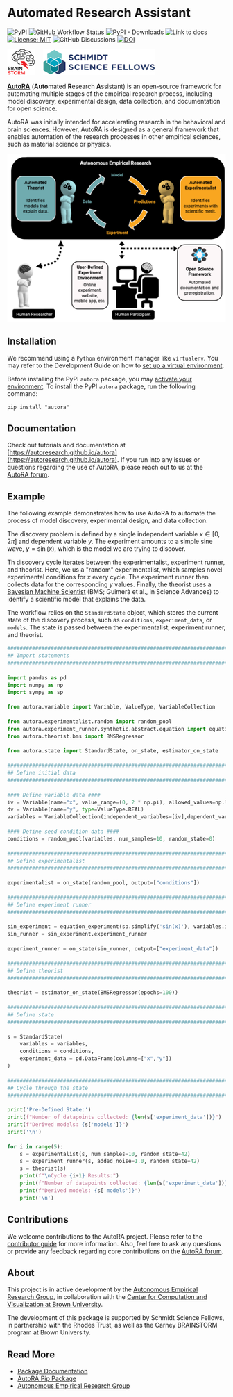 # Automated Research Assistant

![PyPI](https://img.shields.io/pypi/v/autora)
![GitHub Workflow Status](https://img.shields.io/github/actions/workflow/status/autoresearch/autora/test-pytest.yml)
![PyPI - Downloads](https://img.shields.io/pypi/dm/autora)
![Link to docs](https://img.shields.io/badge/Docs-autoresearch.github.io-purple)
[![License: MIT](https://img.shields.io/badge/License-MIT-yellow.svg)](https://opensource.org/licenses/MIT)
![GitHub Discussions](https://img.shields.io/github/discussions/autoresearch/autora)
[![DOI](https://zenodo.org/badge/261852986.svg)](https://zenodo.org/doi/10.5281/zenodo.10277414)

<a href="https://ccbs.carney.brown.edu/brainstorm"><img src="docs/img/brainstorm.png" alt="BRAINSTORM Program" height="60"></img></a>&nbsp;&nbsp;&nbsp;&nbsp;
<a href="https://schmidtsciencefellows.org/"><img src="docs/img/ssf.png" alt="Schmidt Science Fellows" height="60"></img></a>

<b>[AutoRA](https://pypi.org/project/autora/)</b> (<b>Auto</b>mated <b>R</b>esearch <b>A</b>ssistant) is an open-source framework for 
automating multiple stages of the empirical research process, including model discovery, experimental design, data collection, and documentation for open science. 

AutoRA was initially intended for accelerating research in the behavioral and brain sciences. However, AutoRA is designed as a general framework that enables automation of the research processes in other empirical sciences, such as material science or physics.

![Autonomous Empirical Research Paradigm](https://github.com/AutoResearch/autora/raw/main/docs/img/overview.png)

## Installation


We recommend using a `Python` environment manager like `virtualenv`. You may refer to the Development Guide on how to [set up a virtual environment](https://autoresearch.github.io/autora/contribute/setup/#create-a-virtual-environment).  

Before installing the PyPI ``autora`` package, you may [activate your environment](https://autoresearch.github.io/autora/contribute/setup/#activating-and-using-the-environment). To install the PyPI `autora` package, run the following command:

```shell
pip install "autora"
```

## Documentation

Check out tutorials and documentation at 
[https://autoresearch.github.io/autora](https://autoresearch.github.io/autora). If you run into any issues or questions regarding the use of AutoRA, please reach out to us at the [AutoRA forum](https://github.com/orgs/AutoResearch/discussions/categories/using-autora).

## Example

The following example demonstrates how to use AutoRA to automate the process of model discovery, experimental design, and data collection. 

The discovery problem is defined by a single independent variable $x \in [0, 2 \pi]$ and dependent variable $y$.
The experiment amounts to a simple sine wave, $y = \sin(x)$, which is the model we are trying to discover.

Th discovery cycle iterates between the experimentalist, experiment runner, and theorist. Here, we us a "random" experimentalist, which samples novel experimental conditions for $x$ every cycle. 
The experiment runner then collects data for the corresponding $y$ values. Finally, the theorist uses a [Bayesian Machine Scientist](https://autoresearch.github.io/autora/user-guide/theorists/bms/) (BMS; Guimerà et al., in Science Advances) to identify a scientific model that explains the data. 

The workflow relies on the ``StandardState`` object, which stores the current state of the discovery process, such as ``conditions``, ``experiment_data``, or ``models``. The state is passed between the experimentalist, experiment runner, and theorist.


```python
####################################################################################
## Import statements
####################################################################################

import pandas as pd 
import numpy as np
import sympy as sp

from autora.variable import Variable, ValueType, VariableCollection

from autora.experimentalist.random import random_pool
from autora.experiment_runner.synthetic.abstract.equation import equation_experiment
from autora.theorist.bms import BMSRegressor

from autora.state import StandardState, on_state, estimator_on_state

####################################################################################
## Define initial data
####################################################################################

#### Define variable data ####
iv = Variable(name="x", value_range=(0, 2 * np.pi), allowed_values=np.linspace(0, 2 * np.pi, 30))
dv = Variable(name="y", type=ValueType.REAL)
variables = VariableCollection(independent_variables=[iv],dependent_variables=[dv])

#### Define seed condition data ####
conditions = random_pool(variables, num_samples=10, random_state=0)

####################################################################################
## Define experimentalist
####################################################################################

experimentalist = on_state(random_pool, output=["conditions"])

####################################################################################
## Define experiment runner
####################################################################################

sin_experiment = equation_experiment(sp.simplify('sin(x)'), variables.independent_variables, variables.dependent_variables[0])
sin_runner = sin_experiment.experiment_runner

experiment_runner = on_state(sin_runner, output=["experiment_data"])

####################################################################################
## Define theorist
####################################################################################

theorist = estimator_on_state(BMSRegressor(epochs=100))

####################################################################################
## Define state
####################################################################################

s = StandardState(
    variables = variables,
    conditions = conditions,
    experiment_data = pd.DataFrame(columns=["x","y"])
)

####################################################################################
## Cycle through the state
####################################################################################

print('Pre-Defined State:')
print(f"Number of datapoints collected: {len(s['experiment_data'])}")
print(f"Derived models: {s['models']}")
print('\n')

for i in range(5):
    s = experimentalist(s, num_samples=10, random_state=42)
    s = experiment_runner(s, added_noise=1.0, random_state=42)
    s = theorist(s)
    print(f"\nCycle {i+1} Results:")
    print(f"Number of datapoints collected: {len(s['experiment_data'])}")
    print(f"Derived models: {s['models']}")
    print('\n')
```


## Contributions

We welcome contributions to the AutoRA project. Please refer to the [contributor guide](https://autoresearch.github.io/autora/contribute/) for more information. Also, feel free to ask any questions or provide any feedback regarding core contributions on the [AutoRA forum](https://github.com/orgs/AutoResearch/discussions/). 

## About

This project is in active development by 
the [Autonomous Empirical Research Group](http://empiricalresearch.ai), 
in collaboration with the [Center for Computation and Visualization at Brown University](https://ccv.brown.edu).

The development of this package is supported by Schmidt Science Fellows, in partnership with the Rhodes Trust, as well as the Carney BRAINSTORM program at Brown University.


## Read More

- [Package Documentation](https://autoresearch.github.io/autora/)
- [AutoRA Pip Package](https://pypi.org/project/autora/)
- [Autonomous Empirical Research Group](http://www.empiricalresearch.ai)

